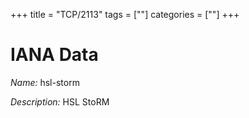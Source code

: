 +++
title = "TCP/2113"
tags = [""]
categories = [""]
+++

# IANA Data

_Name:_ hsl-storm

_Description:_ HSL StoRM

